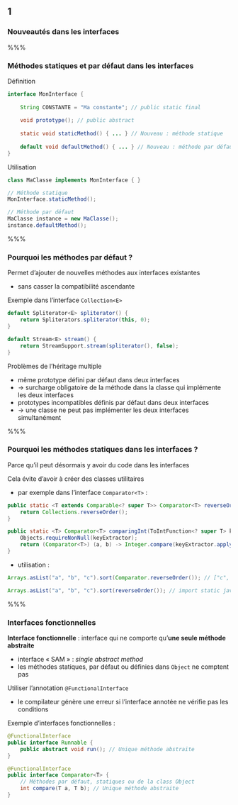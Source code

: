 <!-- .slide: data-background-image="images/java-cup.svg" data-background-size="400px" class="chapter" -->
## 1
### Nouveautés dans les interfaces


%%%


<!-- .slide: class="slide" data-background-image="images/java-cup.svg" data-background-size="400px" -->
### Méthodes statiques et par défaut dans les interfaces

Définition

```java
interface MonInterface {
 
	String CONSTANTE = "Ma constante"; // public static final
	
	void prototype(); // public abstract
	
	static void staticMethod() { ... } // Nouveau : méthode statique
	
	default void defaultMethod() { ... } // Nouveau : méthode par défaut
}
```

Utilisation

```java
class MaClasse implements MonInterface { }

// Méthode statique
MonInterface.staticMethod();

// Méthode par défaut
MaClasse instance = new MaClasse();
instance.defaultMethod();
```


%%%


<!-- .slide: class="slide" data-background-image="images/java-cup.svg" data-background-size="400px" -->
### Pourquoi les méthodes par défaut ?

Permet d’ajouter de nouvelles méthodes aux interfaces existantes
 - sans casser la compatibilité ascendante

Exemple dans l’interface `Collection<E>`
```java
default Spliterator<E> spliterator() {
	return Spliterators.spliterator(this, 0);
}

default Stream<E> stream() {
	return StreamSupport.stream(spliterator(), false);
}
```

<!-- .element: class="icon warn" -->Problèmes de l’héritage multiple
 - même prototype défini par défaut dans deux interfaces
  - &rarr; surcharge obligatoire de la méthode dans la classe qui implémente les deux interfaces
 - prototypes incompatibles définis par défaut dans deux interfaces
  - &rarr; une classe ne peut pas implémenter les deux interfaces simultanément


%%%


<!-- .slide: class="slide" data-background-image="images/java-cup.svg" data-background-size="400px" -->
### Pourquoi les méthodes statiques dans les interfaces ?

Parce qu’il peut désormais y avoir du code dans les interfaces

Cela évite d’avoir à créer des classes utilitaires
 - par exemple dans l’interface `Comparator<T>` :

```java
public static <T extends Comparable<? super T>> Comparator<T> reverseOrder() {
	return Collections.reverseOrder();
}

public static <T> Comparator<T> comparingInt(ToIntFunction<? super T> keyExtractor) {
	Objects.requireNonNull(keyExtractor);
	return (Comparator<T>) (a, b) -> Integer.compare(keyExtractor.applyAsInt(a), keyExtractor.applyAsInt(b));
}    
```

 - utilisation :

```java
Arrays.asList("a", "b", "c").sort(Comparator.reverseOrder()); // ["c", "b", "a"]

Arrays.asList("a", "b", "c").sort(reverseOrder()); // import static java.util.Comparator.* 
```


%%%


<!-- .slide: class="slide" data-background-image="images/java-cup.svg" data-background-size="400px" -->
### Interfaces fonctionnelles

**Interface fonctionnelle** : interface qui ne comporte qu’**une seule méthode abstraite**
 - interface « SAM » : *single abstract method*
 - les méthodes statiques, par défaut ou définies dans `Object` ne comptent pas

Utiliser l’annotation `@FunctionalInterface`
 - le compilateur génère une erreur si l’interface annotée ne vérifie pas les conditions

Exemple d’interfaces fonctionnelles :

```java
@FunctionalInterface
public interface Runnable {
	public abstract void run(); // Unique méthode abstraite
}

@FunctionalInterface
public interface Comparator<T> {
	// Méthodes par défaut, statiques ou de la class Object
	int compare(T a, T b); // Unique méthode abstraite
}
```

